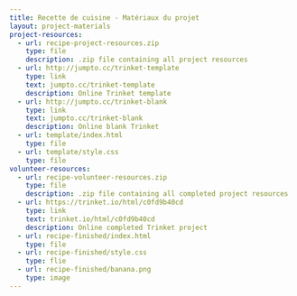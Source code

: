 ```yaml
---
title: Recette de cuisine - Matériaux du projet
layout: project-materials
project-resources:
  - url: recipe-project-resources.zip
    type: file
    description: .zip file containing all project resources
  - url: http://jumpto.cc/trinket-template
    type: link
    text: jumpto.cc/trinket-template
    description: Online Trinket template
  - url: http://jumpto.cc/trinket-blank
    type: link
    text: jumpto.cc/trinket-blank
    description: Online blank Trinket
  - url: template/index.html
    type: file
  - url: template/style.css
    type: file
volunteer-resources:
  - url: recipe-volunteer-resources.zip
    type: file
    description: .zip file containing all completed project resources
  - url: https://trinket.io/html/c0fd9b40cd
    type: link
    text: trinket.io/html/c0fd9b40cd
    description: Online completed Trinket project
  - url: recipe-finished/index.html
    type: file
  - url: recipe-finished/style.css
    type: flie
  - url: recipe-finished/banana.png
    type: image
---
```

